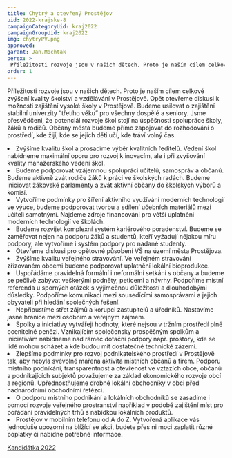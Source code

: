 ```yaml
---
title: Chytrý a otevřený Prostějov
uid: 2022-krajske-8
campaignCategoryUid: kraj2022
campaignGroupUid: kraj2022
img: chytryPV.png
approved:
garant: Jan.Mochtak
perex: >
 Příležitosti rozvoje jsou v našich dětech. Proto je naším cílem celkové zvýšení kvality školství a vzdělávání v Prostějově. Opět otevřeme diskusi k možnosti zajištění vysoké školy v Prostějově. 
order: 1
---
```


Příležitosti rozvoje jsou v našich dětech. Proto je naším cílem celkové zvýšení kvality školství a vzdělávání v Prostějově. Opět otevřeme diskusi k možnosti zajištění vysoké školy v Prostějově. Budeme usilovat o zajištění stabilní univerzity “třetího věku” pro všechny dospělé a seniory. Jsme přesvědčeni, že potenciál rozvoje škol stojí na úspěšnosti spolupráce školy, žáků a rodičů. Občany města budeme přímo zapojovat do rozhodování o prostředí, kde žijí, kde se jejich děti učí, kde tráví volný čas.</br>  

<li>Zvýšíme kvalitu škol a prosadíme výběr kvalitních ředitelů. Vedení škol nabídneme maximální oporu pro rozvoj k inovacím, ale i při zvyšování kvality manažerského vedení škol. </li>
<li>Budeme podporovat vzájemnou spolupráci učitelů, samospráv a občanů. Budeme aktivně zvát rodiče žáků k práci ve školských radách. Budeme iniciovat žákovské parlamenty a zvát aktivní občany do školských výborů a komisí.</li>
<li>Vytvoříme podmínky pro šíření aktivního využívání moderních technologií ve výuce, budeme podporovat tvorbu a sdílení učebních materiálů mezi učiteli samotnými. Najdeme zdroje financování pro větší uplatnění moderních technologií ve školách.</li>
<li>Budeme rozvíjet komplexní systém kariérového poradenství. Budeme se zaměřovat nejen na podporu žáků a studentů, kteří vyžadují nějakou míru podpory, ale vytvoříme i systém podpory pro nadané studenty. </li>
<li>Otevřeme diskusi pro opětovné působení VŠ na území města Prostějova.</li>
<li>Zvýšíme kvalitu veřejného stravování. Ve veřejném stravování zřizovaném obcemi budeme podporovat uplatnění lokální  bioprodukce.</li>
<li>Uspořádáme pravidelná formální i neformální setkání s občany a budeme se pečlivě zabývat veškerými podněty, peticemi a návrhy. Podpoříme místní referenda u sporných otázek s výjimečnou důležitostí a dlouhodobými důsledky. Podpoříme komunikaci mezi sousedícími samosprávami a jejich obyvateli při hledání společných řešení.</li>
<li>Nepřipustíme střet zájmů a korupci zastupitelů a úředníků. Nastavíme jasné hranice mezi osobním a veřejným zájmem.</li>
<li>Spolky a iniciativy vytvářejí hodnoty, které nejsou v tržním prostředí plně ocenitelné penězi. Vznikajícím společensky prospěšným spolkům a iniciativám nabídneme nad rámec dotační podpory např. prostory, kde se lidé mohou scházet a kde budou mít dostatečné technické zázemí. </li>
<li>Zlepšíme podmínky pro rozvoj podnikatelského prostředí v Prostějově tak, aby nebyla svévolně mařena aktivita místních občanů a firem. Podporu místního podnikání, transparentnost a otevřenost ve vztazích obce, občanů a podnikajících subjektů považujeme za základ ekonomického rozvoje obcí a regionů. Upřednostňujeme drobné lokální obchodníky v obci před nadnárodními obchodními řetězci. </li>
<li>O podporu místního podnikání a lokálních obchodníků se zasadíme i pomocí rozvoje veřejného prostranství například v podobě zajištění míst pro pořádání pravidelných trhů s nabídkou lokálních produktů.</li>
<li>Prostějov v mobilním telefonu od A do Z. Vytvořená aplikace vás jednoduše upozorní na blížící se akci, budete přes ni moci zaplatit různé poplatky či nabídne potřebné informace.</li>


[Kandidátka 2022](/volby-2022/)
